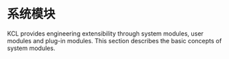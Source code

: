 # 系统模块

KCL provides engineering extensibility through system modules, user modules and plug-in modules. This section describes the basic concepts of system modules.

